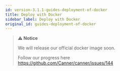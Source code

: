 ```yaml
---
id: version-3.1.1-guides-deployment-of-docker
title: Deploy with Docker
sidebar_label: Deploy with Docker
original_id: guides-deployment-of-docker
---
```


> **⚠︎ Notice**
> 
> We will release our official docker image soon.
> 
> Follow our progress here https://github.com/Canner/canner/issues/144
